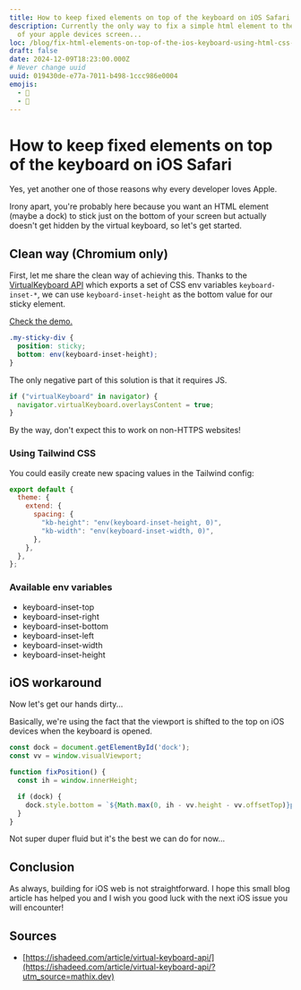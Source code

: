 ```yaml
---
title: How to keep fixed elements on top of the keyboard on iOS Safari
description: Currently the only way to fix a simple html element to the bottom
  of your apple devices screen...
loc: /blog/fix-html-elements-on-top-of-the-ios-keyboard-using-html-css-js
draft: false
date: 2024-12-09T18:23:00.000Z
# Never change uuid
uuid: 019430de-e77a-7011-b498-1ccc986e0004
emojis:
  - 🍏
  - 🐛
---
```


# How to keep fixed elements on top of the keyboard on iOS Safari

Yes, yet another one of those reasons why every developer loves Apple.

Irony apart, you're probably here because you want an HTML element (maybe a dock) to stick just on the bottom of your screen but actually doesn't get hidden by the virtual keyboard, so let's get started.

## Clean way (Chromium only)

First, let me share the clean way of achieving this. Thanks to the [VirtualKeyboard API](https://developer.mozilla.org/en-US/docs/Web/API/VirtualKeyboard_API) which exports a set of CSS env variables `keyboard-inset-*`, we can use `keyboard-inset-height` as the bottom value for our sticky element.

[Check the demo.](/lab/virtual-keyboard-api-demo)

```css [main.css]
.my-sticky-div {
  position: sticky;
  bottom: env(keyboard-inset-height);
}
```

The only negative part of this solution is that it requires JS.

```js [main.js]
if ("virtualKeyboard" in navigator) {
  navigator.virtualKeyboard.overlaysContent = true;
}
```

By the way, don't expect this to work on non-HTTPS websites!

### Using Tailwind CSS

You could easily create new spacing values in the Tailwind config:

```js [tailwind.config.mjs]
export default {
  theme: {
    extend: {
      spacing: {
        "kb-height": "env(keyboard-inset-height, 0)",
        "kb-width": "env(keyboard-inset-width, 0)",
      },
    },
  },
};
```

### Available env variables

- keyboard-inset-top
- keyboard-inset-right
- keyboard-inset-bottom
- keyboard-inset-left
- keyboard-inset-width
- keyboard-inset-height

## iOS workaround

Now let's get our hands dirty...

Basically, we're using the fact that the viewport is shifted to the top on iOS devices when the keyboard is opened.

```js [main.js]
const dock = document.getElementById('dock');
const vv = window.visualViewport;

function fixPosition() {
  const ih = window.innerHeight;

  if (dock) {
    dock.style.bottom = `${Math.max(0, ih - vv.height - vv.offsetTop)}px`;
  }
}
```

Not super duper fluid but it's the best we can do for now\...

## Conclusion

As always, building for iOS web is not straightforward. I hope this small blog article has helped you and I wish you good luck with the next iOS issue you will encounter!

## Sources

- [https://ishadeed.com/article/virtual-keyboard-api/](https://ishadeed.com/article/virtual-keyboard-api/?utm_source=mathix.dev)
